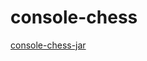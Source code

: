 ﻿# console-chess

[console-chess-jar](https://github.com/kotlin1/console-chess/releases/download/v0.1/Chess_ex6_2.jar)
